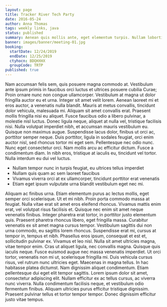 ```yaml
---
layout: page
title: Tracker River Tech Party
date: 2016-05-24
author: Anna Thomas
tags: weekly links, java
status: published
summary: Aenean quis mollis ante, eget elementum turpis. Nullam lobortis.
banner: images/banner/meeting-01.jpg
booking:
  startDate: 12/24/2019
  endDate: 12/25/2019
  ctyhocn: BDQHXHX
  groupCode: TRTP
published: true
---
```

Nam accumsan felis sem, quis posuere magna commodo at. Vestibulum ante ipsum primis in faucibus orci luctus et ultrices posuere cubilia Curae; Proin ornare nunc non congue ullamcorper. Vestibulum at magna ut dolor fringilla auctor eu et urna. Integer sit amet velit lorem. Aenean laoreet mi et eros auctor, a venenatis nulla blandit. Mauris at metus convallis, tincidunt dolor vehicula, malesuada mi.
Aliquam sit amet convallis erat. Praesent mollis fringilla nisi eu aliquet. Fusce faucibus odio a libero pulvinar, a molestie nisl luctus. Donec ligula neque, aliquet at nulla vel, tristique facilisis nisi. Nulla volutpat imperdiet nibh, et accumsan mauris vestibulum eu. Quisque non maximus augue. Suspendisse lacus dolor, finibus ut orci ac, porttitor semper neque. Duis porttitor, ligula in sodales feugiat, orci enim auctor nisl, sed rhoncus tortor mi eget sem. Pellentesque nec odio nunc. Nunc eget consectetur orci. Nam mollis arcu ac efficitur dictum. Fusce a condimentum diam. In nibh eros, tristique at iaculis eu, tincidunt vel tortor. Nulla interdum eu dui vel luctus.

* Nullam tempor nunc in turpis feugiat, eu ultrices tellus imperdiet
* Nullam quis quam ac sem laoreet faucibus
* Vivamus viverra orci at ex ullamcorper, tincidunt porttitor erat venenatis
* Etiam eget ipsum vulputate urna blandit vestibulum eget nec mi.

Aliquam ac finibus urna. Etiam elementum purus ac lectus mollis, eget semper orci scelerisque. Ut et mi nibh. Proin porta commodo massa at feugiat. Nulla vitae erat sit amet eros eleifend rhoncus. Vivamus mattis enim erat, vel volutpat risus facilisis et. Quisque nec enim sit amet neque venenatis finibus. Integer pharetra erat tortor, in porttitor justo elementum quis. Praesent pharetra rhoncus libero, eget fringilla massa. Curabitur venenatis ex sit amet magna cursus tempor. Vestibulum sagittis dui non urna commodo, eu sagittis lorem rhoncus. Suspendisse erat mi, cursus at tempor in, tempus et nibh. Phasellus eros ipsum, consequat et est et, sollicitudin pulvinar ex. Vivamus et leo nisl. Nulla sit amet ultricies magna, vitae tempor enim. Cras ut aliquet ligula, nec convallis magna.
Quisque quis iaculis neque. Fusce euismod augue nec massa venenatis imperdiet. Ut orci tortor, venenatis non mi ut, scelerisque fringilla mi. Duis vehicula cursus risus, vel rutrum nunc ultricies eget. Maecenas in magna tellus. In hac habitasse platea dictumst. Nam dignissim aliquet condimentum. Etiam pellentesque dui eget elit tempor sagittis. Lorem ipsum dolor sit amet, consectetur adipiscing elit. Nullam efficitur ex ac tellus cursus, ac viverra nunc viverra. Nulla condimentum facilisis neque, et vestibulum odio fermentum finibus. Aliquam ultricies purus efficitur tristique dignissim. Praesent pulvinar tellus et tortor tempor tempor. Donec dignissim efficitur justo vitae tempus.
